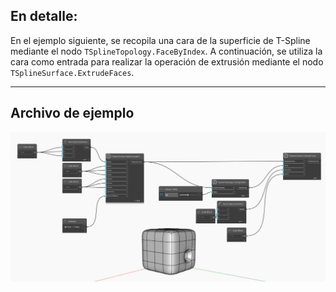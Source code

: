 ## En detalle:
En el ejemplo siguiente, se recopila una cara de la superficie de T-Spline mediante el nodo `TSplineTopology.FaceByIndex`. A continuación, se utiliza la cara como entrada para realizar la operación de extrusión mediante el nodo `TSplineSurface.ExtrudeFaces`.
___
## Archivo de ejemplo

![TSplineTopology.FaceByIndex](./Autodesk.DesignScript.Geometry.TSpline.TSplineTopology.FaceByIndex_img.jpg)
